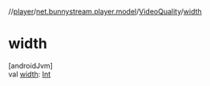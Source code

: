 //[player](../../../index.md)/[net.bunnystream.player.model](../index.md)/[VideoQuality](index.md)/[width](width.md)

# width

[androidJvm]\
val [width](width.md): [Int](https://kotlinlang.org/api/latest/jvm/stdlib/kotlin/-int/index.html)
